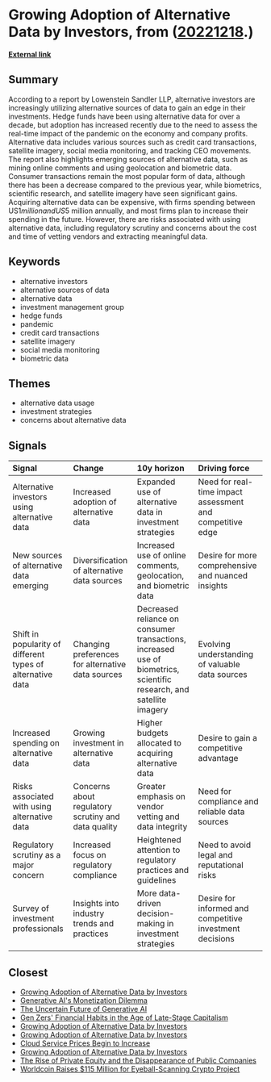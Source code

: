 # __Growing Adoption of Alternative Data by Investors__, from ([20221218](https://kghosh.substack.com/p/20221218).)

__[External link](https://www.investmentexecutive.com/news/industry-news/alt-investors-using-alt-data-to-gain-an-edge-report/?utm_source=substack&utm_medium=email)__



## Summary

According to a report by Lowenstein Sandler LLP, alternative investors are increasingly utilizing alternative sources of data to gain an edge in their investments. Hedge funds have been using alternative data for over a decade, but adoption has increased recently due to the need to assess the real-time impact of the pandemic on the economy and company profits. Alternative data includes various sources such as credit card transactions, satellite imagery, social media monitoring, and tracking CEO movements. The report also highlights emerging sources of alternative data, such as mining online comments and using geolocation and biometric data. Consumer transactions remain the most popular form of data, although there has been a decrease compared to the previous year, while biometrics, scientific research, and satellite imagery have seen significant gains. Acquiring alternative data can be expensive, with firms spending between US$1 million and US$5 million annually, and most firms plan to increase their spending in the future. However, there are risks associated with using alternative data, including regulatory scrutiny and concerns about the cost and time of vetting vendors and extracting meaningful data.

## Keywords

* alternative investors
* alternative sources of data
* alternative data
* investment management group
* hedge funds
* pandemic
* credit card transactions
* satellite imagery
* social media monitoring
* biometric data

## Themes

* alternative data usage
* investment strategies
* concerns about alternative data

## Signals

| Signal                                                     | Change                                              | 10y horizon                                                                                                          | Driving force                                             |
|:-----------------------------------------------------------|:----------------------------------------------------|:---------------------------------------------------------------------------------------------------------------------|:----------------------------------------------------------|
| Alternative investors using alternative data               | Increased adoption of alternative data              | Expanded use of alternative data in investment strategies                                                            | Need for real-time impact assessment and competitive edge |
| New sources of alternative data emerging                   | Diversification of alternative data sources         | Increased use of online comments, geolocation, and biometric data                                                    | Desire for more comprehensive and nuanced insights        |
| Shift in popularity of different types of alternative data | Changing preferences for alternative data sources   | Decreased reliance on consumer transactions, increased use of biometrics, scientific research, and satellite imagery | Evolving understanding of valuable data sources           |
| Increased spending on alternative data                     | Growing investment in alternative data              | Higher budgets allocated to acquiring alternative data                                                               | Desire to gain a competitive advantage                    |
| Risks associated with using alternative data               | Concerns about regulatory scrutiny and data quality | Greater emphasis on vendor vetting and data integrity                                                                | Need for compliance and reliable data sources             |
| Regulatory scrutiny as a major concern                     | Increased focus on regulatory compliance            | Heightened attention to regulatory practices and guidelines                                                          | Need to avoid legal and reputational risks                |
| Survey of investment professionals                         | Insights into industry trends and practices         | More data-driven decision-making in investment strategies                                                            | Desire for informed and competitive investment decisions  |

## Closest

* [Growing Adoption of Alternative Data by Investors](6df05418720b20b7f2cec0056111cae6)
* [Generative AI's Monetization Dilemma](0c6842166e382f4956d21e22b38fa9c2)
* [The Uncertain Future of Generative AI](f35afe43c2e3b465b8ed4b00023cb0ac)
* [Gen Zers' Financial Habits in the Age of Late-Stage Capitalism](1b41206075bb58ef4a1bcb8a6d82ffc0)
* [Growing Adoption of Alternative Data by Investors](6df05418720b20b7f2cec0056111cae6)
* [Growing Adoption of Alternative Data by Investors](6df05418720b20b7f2cec0056111cae6)
* [Cloud Service Prices Begin to Increase](7741be218ebd9775f72342aa31da2a39)
* [Growing Adoption of Alternative Data by Investors](6df05418720b20b7f2cec0056111cae6)
* [The Rise of Private Equity and the Disappearance of Public Companies](86944a8ff63c9744c1d3cfb858bae3da)
* [Worldcoin Raises $115 Million for Eyeball-Scanning Crypto Project](2288acc14dd8aab5ef245655d253626f)